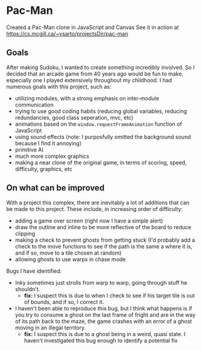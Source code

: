 # Pac-Man
Created a Pac-Man clone in JavaScript and Canvas
See it in action at https://cs.mcgill.ca/~ysarto/projectsDir/pac-man
## Goals
After making Sudoku, I wanted to create something incredibly involved. So I decided that an arcade game from 40 years ago would be fun to make, especially one I played extensively throughout my childhood. I had numerous goals with this project, such as:
- utilizing modules, with a strong emphasis on inter-module communication
- trying to use good coding habits (reducing global variables, reducing redundancies, good class seperation, mvc, etc)
- animations based on the `window.requestFrameAnimation` function of JavaScript
- using sound effects (note: I purposfully omitted the background sound because I find it annoying)
- primitive AI
- much more complex graphics
- making a near clone of the original game, in terms of scoring, speed, difficulty, graphics, etc
## On what can be improved
With a project this complex, there are inevitably a lot of additions that can be made to this project. These include, in increasing order of difficulty:
- adding a game over screen (right now I have a simple alert)
- draw the outline and inline to be more reflective of the board to reduce clipping
- making a check to prevent ghosts from getting stuck (I'd probably add a check to the move functions to see if the path is the same a where it is, and if so, move to a tile chosen at random)
- allowing ghosts to use warps in chase mode


Bugs I have identified:
- Inky sometimes just strolls from warp to warp, going through stuff he shouldn't.
  - **fix:** I suspect this is due to when I check to see if his target tile is out of bounds, and if so, I correct it.
- I haven't been able to reproduce this bug, but I think what happens is if you try to consume a ghost on the last frame of fright and are in the way of its path back to the maze, the game crashes with an error of a ghost moving in an illegal territory.
  - **fix:** I suspect this is due to a ghost being in a weird, quasi state. I haven't investigated this bug enough to identify a potential fix
